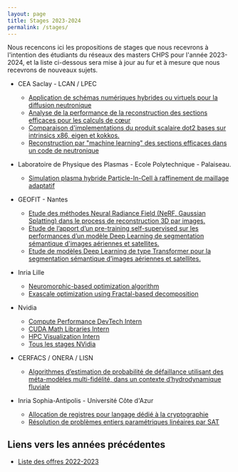 ```yaml
---
layout: page
title: Stages 2023-2024
permalink: /stages/
---
```


Nous recencons ici les propositions de stages que
nous recevrons à l'intention des étudiants du réseaux des masters CHPS pour l'année 2023-2024, et la liste ci-dessous sera mise à jour au fur
et à mesure que nous recevrons de nouveaux sujets.

 * CEA Saclay - LCAN / LPEC
   * [Application de schémas numériques hybrides ou virtuels pour la diffusion neutronique](https://cisd.enseirb-matmeca.fr/pfe/offres/2023/LCAN_Num_Scheme_2023-2024.pdf)
   * [Analyse de la performance de la reconstruction des sections efficaces pour les calculs de cœur](https://cisd.enseirb-matmeca.fr/pfe/offres/2023/LCAN_XS_kokkos_2023-2024.pdf)
   * [Comparaison d'implementations du produit scalaire dot2 bases sur intrinsics x86, eigen et kokkos.](https://cisd.enseirb-matmeca.fr/pfe/offres/2023/LCAN_dot2_2023-2024.pdf)
   * [Reconstruction par "machine learning" des sections efficaces dans un code de neutronique](https://files.inria.fr/pastix/internships/2023/LPEC_machine_learning_2023-2024.pdf)

 * Laboratoire de Physique des Plasmas - Ecole Polytechnique - Palaiseau.
    * [Simulation plasma hybride Particle-In-Cell à raffinement de maillage adaptatif](https://perso.univ-perp.fr/david.defour/Doc/RCHPS_stagePHARE2024_hpc-2.pdf)

 * GEOFIT - Nantes
   * [Etude des méthodes Neural Radiance Field (NeRF, Gaussian Splatting) dans le process de reconstruction 3D par images.](https://cisd.enseirb-matmeca.fr/pfe/offres/2023/GEOFIT_SujetIA_NeRF.pdf)
   * [Etude de l’apport d’un pre-training self-supervised sur les performances d’un modèle Deep Learning de segmentation sémantique d'images aériennes et satellites.](https://cisd.enseirb-matmeca.fr/pfe/offres/2023/GEOFIT_SujetIA_Selfsupervised.pdf)
   * [Etude de modèles Deep Learning de type Transformer pour la segmentation sémantique d’images aériennes et satellites.](https://cisd.enseirb-matmeca.fr/pfe/offres/2023/GEOFIT_SujetIA_Transformers.pdf)

 * Inria Lille
   * [Neuromorphic-based optimization algorithm](https://cisd.enseirb-matmeca.fr/pfe/offres/2023/Inria_Bonus_IA2.pdf)
   * [Exascale optimization using Fractal-based decomposition](https://cisd.enseirb-matmeca.fr/pfe/offres/2023/Inria_Bonus_Exama1.pdf)

 * Nvidia 
   * [Compute Performance DevTech Intern](https://nvidia.wd5.myworkdayjobs.com/en-US/NVIDIAExternalCareerSite/details/Compute-Performance-DevTech-Intern_JR1972897?q=JR1972897&workerSubType=0c40f6bd1d8f10adf6dae42e46d44a17)
   * [CUDA Math Libraries Intern](https://nvidia.wd5.myworkdayjobs.com/en-US/NVIDIAExternalCareerSite/details/Compute-Performance-DevTech-Intern_JR1972897?q=CUDA%20Math%20Libraries%20Intern&workerSubType=0c40f6bd1d8f10adf6dae42e46d44a17)
   * [HPC Visualization Intern](https://nvidia.wd5.myworkdayjobs.com/en-US/NVIDIAExternalCareerSite/details/Compute-Performance-DevTech-Intern_JR1972897?q=%20HPC%20Visualization%20Intern&workerSubType=0c40f6bd1d8f10adf6dae42e46d44a17)
   * [Tous les stages NVidia](https://nvidia.wd5.myworkdayjobs.com/en-US/NVIDIAExternalCareerSite?workerSubType=0c40f6bd1d8f10adf6dae42e46d44a17)

 * CERFACS / ONERA / LISN
   * [Algorithmes d’estimation de probabilité de défaillance utilisant des méta-modèles multi-fidélité, dans un contexte d’hydrodynamique fluviale](https://cisd.enseirb-matmeca.fr/pfe/offres/2023/CERFACS-ONERA-LISN_metamodelmultifi_hydro.pdf)

 * Inria Sophia-Antipolis - Université Côte d'Azur
   * [Allocation de registres pour langage dédié à la cryptographie](https://cours-mf.gitlabpages.inria.fr/pfe/page/offres/inrianca_allocregcrypto)
   * [Résolution de problèmes entiers paramétriques linéaires par SAT](https://cours-mf.gitlabpages.inria.fr/pfe/page/offres/inrianca_resolsat)

## Liens vers les années précédentes

  * [Liste des offres 2022-2023](../stages2022)
